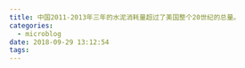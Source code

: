 ```yaml
---
title: 中国2011-2013年三年的水泥消耗量超过了美国整个20世纪的总量。
categories:
  - microblog
date: 2018-09-29 13:12:54
tags:
---
```

